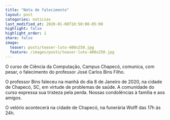 ```yaml
---
title: "Nota de falecimento"
layout: post
categories: noticias
last_modified_at: 2020-01-08T10:50:00-05:00
highlight: false
highlight_order: 1
share: false
image:
  teaser: posts/teaser-luto-400x250.jpg
  feature: /images/posts/teaser-luto-400x250.jpg
---
```


O curso de Ciência da Computação, Campus Chapecó, comunica, com pesar, o falecimento do professor José Carlos Bins Filho.

O professor Bins faleceu na manhã do dia 8 de Janeiro de 2020, na cidade de Chapecó, SC, em virtude de problemas de saúde. A comunidade do curso expressa sua tristeza pela perda. Nossas condolências à família e aos amigos.

O velório acontecerá na cidade de Chapecó, na funerária Wolff das 17h às 24h. 
